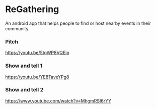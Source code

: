 # ReGathering
An android app that helps people to find or host nearby events in their community.


### Pitch
https://youtu.be/5tqWP8VQEio

### Show and tell 1
https://youtu.be/YE8TaveYPg8

### Show and tell 2
https://www.youtube.com/watch?v=MhgmRSI6rYY
